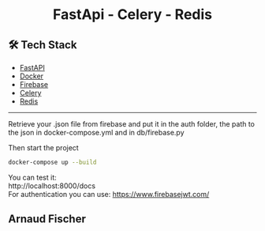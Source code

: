 # <p align="center">FastApi - Celery - Redis</p>
  ## 🛠️ Tech Stack
- [FastAPI](https://fastapi.tiangolo.com/)
- [Docker](https://www.docker.com/) 
- [Firebase](https://firebase.google.com/)
- [Celery](https://derlin.github.io/introduction-to-fastapi-and-celery/)
- [Redis](https://redis.io/fr/) 
<hr>

Retrieve your .json file from firebase and put it in the auth folder, the path to the json in docker-compose.yml and in db/firebase.py <br>

Then start the project
```bash
docker-compose up --build
```
You can test it: <br>
http://localhost:8000/docs <br>
For authentication you can use:
https://www.firebasejwt.com/
        

## Arnaud Fischer
